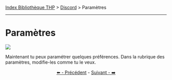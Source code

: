 [Index Bibliothèque THP](https://github.com/TheHackingProject/bibliotheque-THP/wiki) > [Discord](https://github.com/TheHackingProject/bibliotheque-THP/wiki/tuto_discord) > Paramètres

___

# Paramètres

![](https://i.imgur.com/hl6iwvm.png)

Maintenant tu peux paramétrer quelques préférences. Dans la rubrique des paramètres, modifie-les comme tu le veux.


<div align="center">

[⬅️ - Précédent](https://github.com/TheHackingProject/bibliotheque-THP/wiki/photo_de_profil) - [Suivant - ➡️](https://github.com/TheHackingProject/bibliotheque-THP/wiki/discord)

</div>